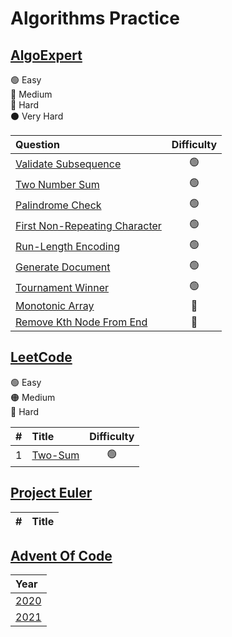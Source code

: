 # Algorithms Practice

## [AlgoExpert](https://www.algoexpert.io/product)

🟢 Easy\
🔵 Medium\
🔴 Hard\
⚫️ Very Hard

| Question                                                                     | Difficulty |
| :--------------------------------------------------------------------------- | :--------: |
| [Validate Subsequence](AlgoExpert/Validate_Subsequence.py)                   |     🟢     |
| [Two Number Sum](AlgoExpert/Two_Number_Sum.py)                               |     🟢     |
| [Palindrome Check](AlgoExpert/Palindrome_Check.py)                           |     🟢     |
| [First Non-Repeating Character](AlgoExpert/First_Non_Repeating_Character.py) |     🟢     |
| [Run-Length Encoding](AlgoExpert/Run_Length_Encoding.py)                     |     🟢     |
| [Generate Document](AlgoExpert/Generate_Document.py)                         |     🟢     |
| [Tournament Winner](AlgoExpert/Tournament_Winner.py)                         |     🟢     |
| [Monotonic Array](AlgoExpert/Monotonic_Array.py)                             |     🔵     |
| [Remove Kth Node From End](AlgoExpert/Remove_Kth_Node_From_End.py)           |     🔵     |

## [LeetCode](https://leetcode.com/)

🟢 Easy\
🟠 Medium\
🔴 Hard

|   # | Title                           | Difficulty |
| --: | :------------------------------ | :--------: |
|   1 | [Two-Sum](Leetcode/Two_Sum.cpp) |     🟢     |

## [Project Euler](https://projecteuler.net/)

|   # | Title |
| --: | :---- |

## [Advent Of Code](https://adventofcode.com/)

| Year                      |
| :------------------------ |
| [2020](AdventOfCode/2020) |
| [2021](AdventOfCode/2021) |
